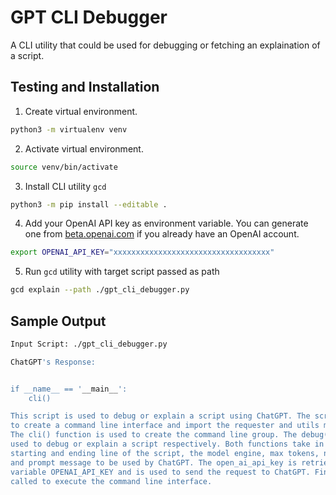 # GPT CLI Debugger

A CLI utility that could be used for debugging or fetching an explaination of a script.

## Testing and Installation
1. Create virtual environment.
```bash
python3 -m virtualenv venv
```

2. Activate virtual environment.
```bash
source venv/bin/activate
```

3. Install CLI utility `gcd`
```bash
python3 -m pip install --editable .
```

4. Add your OpenAI API key as environment variable. You can generate one from [beta.openai.com](https://beta.openai.com/account/api-keys) if you already have an OpenAI account.
```bash
export OPENAI_API_KEY="xxxxxxxxxxxxxxxxxxxxxxxxxxxxxxxxxxx"
```

5. Run `gcd` utility with target script passed as path
```bash
gcd explain --path ./gpt_cli_debugger.py 
```

## Sample Output
```bash
Input Script: ./gpt_cli_debugger.py

ChatGPT's Response:


if __name__ == '__main__':
    cli()

This script is used to debug or explain a script using ChatGPT. The script uses the click library 
to create a command line interface and import the requester and utils modules from the src package. 
The cli() function is used to create the command line group. The debug() and explain() functions are 
used to debug or explain a script respectively. Both functions take in the path to the script, the 
starting and ending line of the script, the model engine, max tokens, number of outputs, temperature 
and prompt message to be used by ChatGPT. The open_ai_api_key is retrieved from the environment 
variable OPENAI_API_KEY and is used to send the request to ChatGPT. Finally, the cli() function is 
called to execute the command line interface.
```